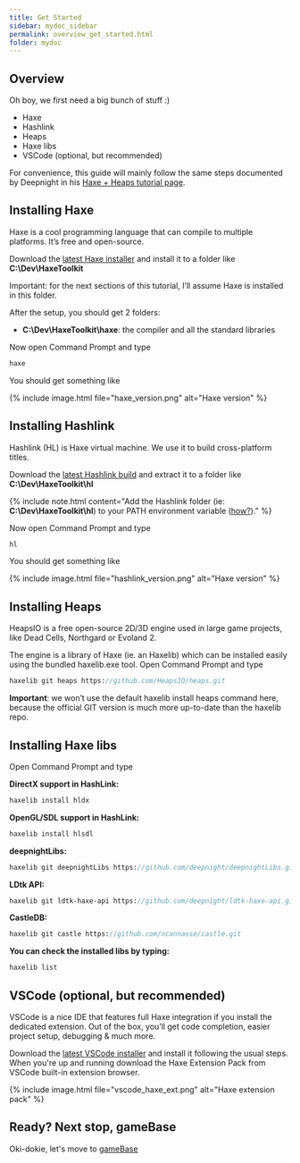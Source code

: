 ```yaml
---
title: Get Started
sidebar: mydoc_sidebar
permalink: overview_get_started.html
folder: mydoc
---
```


## Overview

Oh boy, we first need a big bunch of stuff :)

*  Haxe
*  Hashlink
*  Heaps
*  Haxe libs
*  VSCode (optional, but recommended)

For convenience, this guide will mainly follow the same steps documented by Deepnight in his [Haxe + Heaps tutorial page](https://deepnight.net/tutorials/).

## Installing Haxe 
Haxe is a cool programming language that can compile to multiple platforms. It’s free and open-source.

Download the [latest Haxe installer](https://haxe.org/download/) and install it to a folder like **C:\Dev\HaxeToolkit**

Important: for the next sections of this tutorial, I’ll assume Haxe is installed in this folder.

After the setup, you should get 2 folders:

*  **C:\Dev\HaxeToolkit\haxe**: the compiler and all the standard libraries

Now open Command Prompt and type 

```haxe
haxe
```

You should get something like

{% include image.html file="haxe_version.png" alt="Haxe version" %}


## Installing Hashlink 
Hashlink (HL) is Haxe virtual machine. We use it to build cross-platform titles.

Download the [latest Hashlink build](https://github.com/HaxeFoundation/hashlink/releases) and extract it to a folder like **C:\Dev\HaxeToolkit\hl**


{% include note.html content="Add the Hashlink folder (ie: **C:\Dev\HaxeToolkit\hl**)  to your PATH environment variable ([how?](https://www.google.com/search?q=adding+path+in+windows))." %}


Now open Command Prompt and type 

```haxe
hl
```

You should get something like

{% include image.html file="hashlink_version.png" alt="Haxe version" %}

## Installing Heaps 
HeapsIO is a free open-source 2D/3D engine used in large game projects, like Dead Cells, Northgard or Evoland 2.

The engine is a library of Haxe (ie. an Haxelib) which can be installed easily using the bundled haxelib.exe tool.
Open Command Prompt and type 

```haxe
haxelib git heaps https://github.com/HeapsIO/heaps.git 
```

**Important**: we won’t use the default haxelib install heaps command here, because the official GIT version is much more up-to-date than the haxelib repo.

## Installing Haxe libs

Open Command Prompt and type 


**DirectX support in HashLink:**
```haxe
haxelib install hldx
```
**OpenGL/SDL support in HashLink:**
```haxe
haxelib install hlsdl
```
**deepnightLibs:**
```haxe
haxelib git deepnightLibs https://github.com/deepnight/deepnightLibs.git
```
**LDtk API:**
```haxe
haxelib git ldtk-haxe-api https://github.com/deepnight/ldtk-haxe-api.git
```

**CastleDB:**
```haxe
haxelib git castle https://github.com/ncannasse/castle.git
```



**You can check the installed libs by typing:**
```haxe
haxelib list
```


## VSCode (optional, but recommended)

VSCode is a nice IDE that features full Haxe integration if you install the dedicated extension. Out of the box, you’ll get code completion, easier project setup, debugging & much more.

Download the [latest VSCode installer](https://code.visualstudio.com/) and install it following the usual steps.
When you're up and running download the Haxe Extension Pack from VSCode built-in extension browser.

{% include image.html file="vscode_haxe_ext.png" alt="Haxe extension pack" %}


## Ready? Next stop, gameBase

Oki-dokie, let's move to [gameBase](gamebase_setup.html)